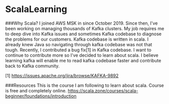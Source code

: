# ScalaLearning
###Why Scala?
I joined AWS MSK in since October 2019. Since then, I've been working on managing thousands of Kafka clusters.
My job requires me to deep dive into Kafka issues and sometimes Kafka codebase to diagnose the problems for our customers.
Kafka codebase is written in scala. I already knew Java so navigating through kafka codebase was not that tough. 
Recently, I contributed a bug fix[1] in Kafka codebase. I want to continue to contribute more so I've decided to learn about scala.
I believe learning kafka will enable me to read kafka codebase faster and contribute back to Kafka community.

[1] https://issues.apache.org/jira/browse/KAFKA-9892

###Resources
This is the course I am following to learn about scala. Course is free and completely online.
https://scala.zone/courses/scala-beginner/foundations/introduction
